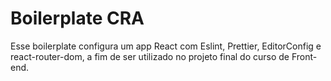 # Boilerplate CRA

Esse boilerplate configura um app React com Eslint, Prettier, EditorConfig e react-router-dom, a fim de ser utilizado no projeto final do curso de Front-end. 